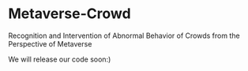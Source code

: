 # Metaverse-Crowd
Recognition and Intervention of Abnormal Behavior of Crowds from the Perspective of Metaverse

We will release our code soon:)
